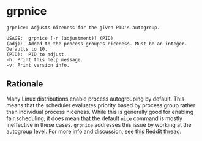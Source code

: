 # grpnice

```text
grpnice: Adjusts niceness for the given PID's autogroup.

USAGE:	grpnice [-n (adjustment)] (PID)
(adj):	Added to the process group's niceness. Must be an integer. Defaults to 10.
(PID):	PID to adjust.
-h:	Print this help message.
-v:	Print version info.
```

## Rationale
Many Linux distributions enable process autogrouping by default. This means that the
scheduler evaluates priority based by process group rather than individual process
niceness. While this is generally good for enabling fair scheduling, it does mean that the
default `nice` command is mostly ineffective in these cases. `grpnice` addresses this
issue by working at the autogroup level. For more info and discussion, see [this Reddit thread](
https://www.reddit.com/r/linux/comments/d7hx2c/why_nice_levels_are_a_placebo_and_have_been_for_a/).
